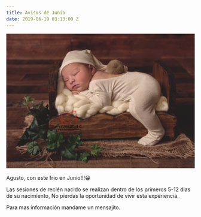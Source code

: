 ```yaml
---
title: Avisos de Junio
date: 2019-06-19 03:13:00 Z
---
```



![photo1.jpg](/uploads/photo1.jpg)

Agusto, con este frio en Junio!!!😁

Las sesiones de recién nacido se realizan dentro de los primeros 5-12 dias de su nacimiento, No pierdas la oportunidad de vivir esta experiencia.

Para mas información mandame un mensajito.
